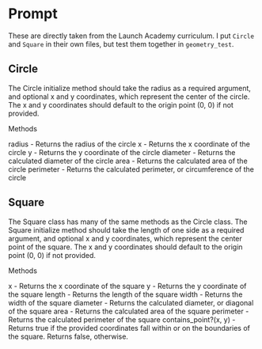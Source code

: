 # Prompt

These are directly taken from the Launch Academy curriculum. I put `Circle` and `Square` in their own files, but test them together in `geometry_test`.

## Circle

The Circle initialize method should take the radius as a required argument, and optional x and y coordinates, which represent the center of the circle. The x and y coordinates should default to the origin point (0, 0) if not provided.

Methods

radius - Returns the radius of the circle
x - Returns the x coordinate of the circle
y - Returns the y coordinate of the circle
diameter - Returns the calculated diameter of the circle
area - Returns the calculated area of the circle
perimeter - Returns the calculated perimeter, or circumference of the circle

## Square

The Square class has many of the same methods as the Circle class. The Square initialize method should take the length of one side as a required argument, and optional x and y coordinates, which represent the center point of the square. The x and y coordinates should default to the origin point (0, 0) if not provided.

Methods

x - Returns the x coordinate of the square
y - Returns the y coordinate of the square
length - Returns the length of the square
width - Returns the width of the square
diameter - Returns the calculated diameter, or diagonal of the square
area - Returns the calculated area of the square
perimeter - Returns the calculated perimeter of the square
contains_point?(x, y) - Returns true if the provided coordinates fall within or on the boundaries of the square. Returns false, otherwise.